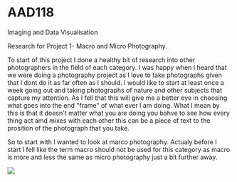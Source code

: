 # AAD118

 Imaging and Data Visualisation
 
 
 Research for Project 1- Macro and Micro Photography.
 
 To start of this project I done a  healthy bit of research into other photographers in the field of each category. I was happy when I heard that we were doing a photography project as I love to take photographs given that I dont do it as far often as I should. I would like to start at least once a week going out and taking photographs of nature and other subjects that capture my attention. As I fell that this will give me a better eye in choosing what goes into the end "frame" of what ever I am doing. What I mean by this is that it doesn't matter what you are doing you bahve to see how every thing act amd mixes with each other this can be a piece of text to the prosition of the photograph that you take.
 
 So to start with I wanted to look at marco photography. Actualy before I start I fell like the term macro should not be used for this category as macro is more and less the same as micro photography just a bit further away. 
 
 <img src="project-1/micro-example.jpg" atl="Example Image of Micro Photography"/>
